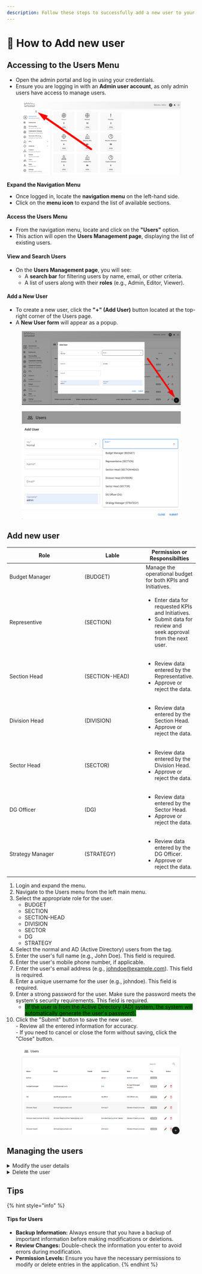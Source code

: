 ```yaml
---
description: Follow these steps to successfully add a new user to your system
---
```


# 👨 How to Add new user

## **Accessing to the Users Menu**

* Open the admin portal and log in using your credentials.
* Ensure you are logging in with an **Admin user account**, as only admin users have access to manage users.

<figure><img src="../.gitbook/assets/image (118).png" alt=""><figcaption></figcaption></figure>

**Expand the Navigation Menu**

* Once logged in, locate the **navigation menu** on the left-hand side.
* Click on the **menu icon** to expand the list of available sections.

#### **Access the Users Menu**

* From the navigation menu, locate and click on the **"Users"** option.
* This action will open the **Users Management page**, displaying the list of existing users.

#### **View and Search Users**

* On the **Users Management page**, you will see:
  * A **search bar** for filtering users by name, email, or other criteria.
  * A list of users along with their **roles** (e.g., Admin, Editor, Viewer).

#### **Add a New User**

* To create a new user, click the **"+" (Add User)** button located at the top-right corner of the Users page.
* A **New User form** will appear as a popup.

<figure><img src="../.gitbook/assets/image (119).png" alt=""><figcaption></figcaption></figure>

<figure><img src="../.gitbook/assets/image (28).png" alt=""><figcaption></figcaption></figure>

## Add new user

<table data-full-width="true"><thead><tr><th width="221">Role</th><th width="173">Lable</th><th>Permission or Responsibilties</th></tr></thead><tbody><tr><td>Budget Manager</td><td>(BUDGET)</td><td>Manage the operational budget for both KPIs and Initiatives.</td></tr><tr><td>Representive </td><td>(SECTION)</td><td><ul><li>Enter data for requested KPIs and Initiatives.</li><li>Submit data for review and seek approval from the next user.</li></ul></td></tr><tr><td>Section Head</td><td>(SECTION-HEAD)</td><td><ul><li>Review data entered by the Representative.</li><li>Approve or reject the data.</li></ul></td></tr><tr><td>Division Head</td><td>(DIVISION)</td><td><ul><li>Review data entered by the Section Head.</li><li>Approve or reject the data.</li></ul></td></tr><tr><td>Sector Head</td><td>(SECTOR)</td><td><ul><li>Review data entered by the Division Head.</li><li>Approve or reject the data.</li></ul></td></tr><tr><td>DG Officer</td><td>(DG)</td><td><ul><li>Review data entered by the Sector Head.</li><li>Approve or reject the data.</li></ul></td></tr><tr><td>Strategy Manager</td><td>(STRATEGY)</td><td><ul><li>Review data entered by the DG Officer.</li><li>Approve or reject the data.</li></ul></td></tr></tbody></table>

1. Login and expand the menu.
2. Navigate to the Users menu from the left main menu.
3. Select the appropriate role for the user.
   * BUDGET
   * SECTION
   * SECTION-HEAD
   * DIVISION
   * SECTOR
   * DG
   * STRATEGY
4. Select the normal and AD (Active Directory) users from the tag.
5. Enter the user's full name (e.g., John Doe). This field is required.
6. Enter the user's mobile phone number, if applicable.
7. Enter the user's email address (e.g., johndoe@example.com). This field is required.
8. Enter a unique username for the user (e.g., johndoe). This field is required.
9. Enter a strong password for the user. Make sure the password meets the system's security requirements. This field is required.
   * <mark style="background-color:green;">(If the user is from the Active Directory (AD) system, the system will automatically generate the user's password).</mark>
10. Click the "Submit" button to save the new user.\
    \- Review all the entered information for accuracy.\
    \- If you need to cancel or close the form without saving, click the "Close" button.

<figure><img src="../.gitbook/assets/image (29).png" alt="" width="563"><figcaption></figcaption></figure>

## Managing the users

<details>

<summary>Modify the user details </summary>

* Click on the pencil icon (✏️) to edit or modify the user's details.
* This will open the user detail form where you can update the necessary information.
* After making the desired changes, save or submit the form to update the user details.

</details>

<details>

<summary>Delete the user </summary>

* Click on the trash can icon (🗑️) to delete the user.
* A confirmation prompt may appear to ensure that you want to proceed with the deletion.
* Confirm the deletion to remove the user from the system permanently.

</details>

## Tips

{% hint style="info" %}
#### Tips for Users

* **Backup Information:** Always ensure that you have a backup of important information before making modifications or deletions.
* **Review Changes:** Double-check the information you enter to avoid errors during modification.
* **Permission Levels:** Ensure you have the necessary permissions to modify or delete entries in the application.
{% endhint %}

